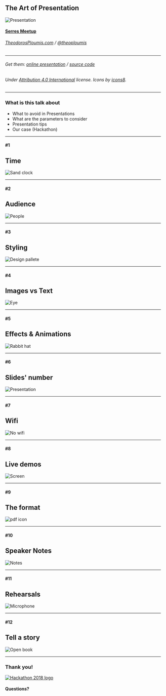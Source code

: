
## The Art of Presentation

![Presentation](https://png.icons8.com/ios/100/eeeeee/presentation-filled.png)

#### [Serres Meetup](https://www.meetup.com/Serrai-Software-Development-Meetup/)

###### [TheodorosPloumis.com](http://www.theodorosploumis.com/en) / [@theoploumis](http://twitter.com/theoploumis)
________________________

###### Get them: [online presentation](http://theodorosploumis.github.io/art-of-presentation) / [source code](https://github.com/theodorosploumis/art-of-presentation)

###### Under [Attribution 4.0 International](http://creativecommons.org/licenses/by/4.0/) license. Icons by [icons8](https://icons8.com).

---

### What is this talk about

- What to avoid in Presentations
- What are the parameters to consider
- Presentation tips
- Our case (Hackathon)

---

#### #1
## Time

![Sand clock](https://png.icons8.com/ios-glyphs/120/eeeeee/historical.png)

---

#### #2
## Audience

![People](https://png.icons8.com/ios/100/eeeeee/crowd.png)

---

#### #3
## Styling

![Design pallete](https://png.icons8.com/ios/100/eeeeee/paint-palette-filled.png)

---

#### #4
## Images vs Text

![Eye](https://png.icons8.com/android/100/eeeeee/visible.png)

---

#### #5
## Effects & Animations

![Rabbit hat](https://png.icons8.com/ios/100/eeeeee/rabbit-in-hat-filled.png)

---

#### #6
## Slides' number

![Presentation](https://png.icons8.com/ios/100/eeeeee/statistics.png)

---

#### #7
## Wifi

![No wifi](https://png.icons8.com/ios/100/eeeeee/wifi-off-filled.png)

---

#### #8
## Live demos

![Screen](https://png.icons8.com/ios/100/eeeeee/system-report-filled.png)

---

#### #9
## The format

![pdf icon](https://png.icons8.com/ios/100/eeeeee/pdf-2-filled.png)

---

#### #10
## Speaker Notes

![Notes](https://png.icons8.com/ios/100/eeeeee/task-filled.png)

---

#### #11
## Rehearsals

![Microphone](https://png.icons8.com/ios/100/eeeeee/micro-filled.png)

---

#### #12
## Tell a story

![Open book](https://png.icons8.com/ios/100/eeeeee/literature-filled.png)

---

### Thank you!

[![Hackathon 2018 logo](http://hackathon.serrestech.gr/img/logo.png)](http://hackathon.serrestech.gr)

#### Questions?